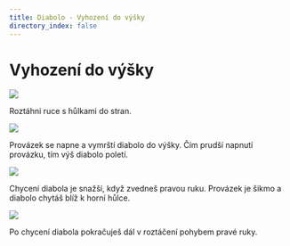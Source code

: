 ```yaml
---
title: Diabolo - Vyhození do výšky
directory_index: false
---
```


# Vyhození do výšky

![](/img/d/diabolo-vyhozenia.png)

Roztáhni ruce s hůlkami do stran.

![](/img/d/diabolo-vyhozenib.png)

Provázek se napne a vymrští diabolo do výšky. Čím prudší napnutí provázku, tím výš diabolo poletí.

![](/img/d/diabolo-vyhozenic.png)

Chycení diabola je snažší, když zvedneš pravou ruku. Provázek je šikmo a diabolo chytáš blíž k horní hůlce.

![](/img/d/diabolo-vyhozenid.png)

Po chycení diabola pokračuješ dál v roztáčení pohybem pravé ruky.